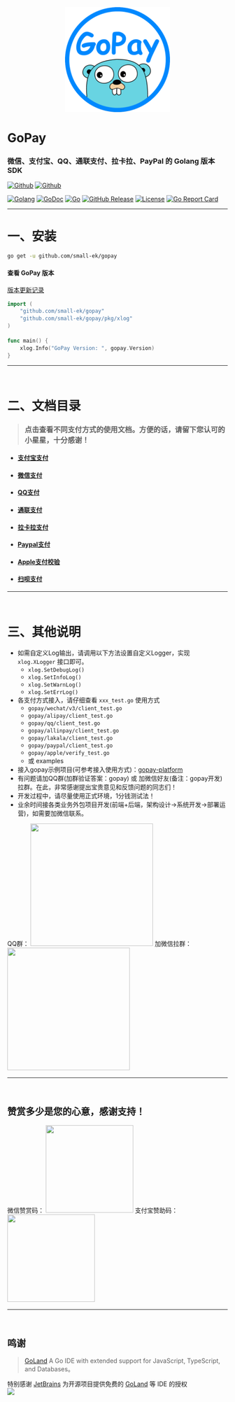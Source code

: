 <div align=center><img width="240" height="240" alt="Logo was Loading Faild!" src="logo.png"/></div>

# GoPay

### 微信、支付宝、QQ、通联支付、拉卡拉、PayPal 的 Golang 版本SDK

[![Github](https://img.shields.io/github/followers/iGoogle-ink?label=Follow&style=social)](https://github.com/iGoogle-ink)
[![Github](https://img.shields.io/github/forks/go-pay/gopay?label=Fork&style=social)](https://github.com/small-ek/gopay/fork)

[![Golang](https://img.shields.io/badge/golang-1.18-brightgreen.svg)](https://golang.google.cn)
[![GoDoc](https://img.shields.io/badge/doc-pkg.go.dev-informational.svg)](https://pkg.go.dev/github.com/small-ek/gopay)
[![Go](https://github.com/small-ek/gopay/actions/workflows/go.yml/badge.svg)](https://github.com/small-ek/gopay/actions/workflows/go.yml)
[![GitHub Release](https://img.shields.io/github/v/release/go-pay/gopay)](https://github.com/small-ek/gopay/releases)
[![License](https://img.shields.io/github/license/go-pay/gopay)](https://www.apache.org/licenses/LICENSE-2.0)
[![Go Report Card](https://goreportcard.com/badge/github.com/small-ek/gopay)](https://goreportcard.com/report/github.com/small-ek/gopay)

---

# 一、安装

```bash
go get -u github.com/small-ek/gopay
```

#### 查看 GoPay 版本

  [版本更新记录](https://github.com/small-ek/gopay/blob/main/release_note.txt)

```go
import (
    "github.com/small-ek/gopay"
    "github.com/small-ek/gopay/pkg/xlog"
)

func main() {
    xlog.Info("GoPay Version: ", gopay.Version)
}
```

---

<br>

# 二、文档目录

> ### 点击查看不同支付方式的使用文档。方便的话，请留下您认可的小星星，十分感谢！

* #### [支付宝支付](https://github.com/small-ek/gopay/blob/main/doc/alipay.md)
* #### [微信支付](https://github.com/small-ek/gopay/blob/main/doc/wechat_v3.md)
* #### [QQ支付](https://github.com/small-ek/gopay/blob/main/doc/qq.md)
* #### [通联支付](https://github.com/small-ek/gopay/blob/main/doc/allinpay.md)
* #### [拉卡拉支付](https://github.com/small-ek/gopay/blob/main/doc/lakala.md)
* #### [Paypal支付](https://github.com/small-ek/gopay/blob/main/doc/paypal.md)
* #### [Apple支付校验](https://github.com/small-ek/gopay/blob/main/doc/apple.md)
* #### [扫呗支付](https://github.com/small-ek/gopay/blob/main/doc/saobei.md)

---

<br>

# 三、其他说明

* 如需自定义Log输出，请调用以下方法设置自定义Logger，实现 `xlog.XLogger` 接口即可。
    * `xlog.SetDebugLog()`
    * `xlog.SetInfoLog()`
    * `xlog.SetWarnLog()`
    * `xlog.SetErrLog()`
* 各支付方式接入，请仔细查看 `xxx_test.go` 使用方式
    * `gopay/wechat/v3/client_test.go`
    * `gopay/alipay/client_test.go`
    * `gopay/qq/client_test.go`
    * `gopay/allinpay/client_test.go`
    * `gopay/lakala/client_test.go`
    * `gopay/paypal/client_test.go`
    * `gopay/apple/verify_test.go`
    * 或 examples
* 接入gopay示例项目(可参考接入使用方式)：[gopay-platform](https://github.com/small-ek/gopay-platform)
* 有问题请加QQ群(加群验证答案：gopay) 或 加微信好友(备注：gopay开发)拉群。在此，非常感谢提出宝贵意见和反馈问题的同志们！
* 开发过程中，请尽量使用正式环境，1分钱测试法！
* 业余时间接各类业务外包项目开发(前端+后端，架构设计->系统开发->部署运营)，如需要加微信联系。

QQ群：
<img width="280" height="280" src=".github/qq_gopay.png"/>
加微信拉群：
<img width="280" height="280" src=".github/wechat_jerry.png"/>

---

<br>

## 赞赏多少是您的心意，感谢支持！

微信赞赏码： <img width="200" height="200" src=".github/zanshang.png"/>
支付宝赞助码： <img width="200" height="200" src=".github/zanshang_zfb.png"/>

---

<br>

## 鸣谢

> [GoLand](https://www.jetbrains.com/go/?from=gopay) A Go IDE with extended support for JavaScript, TypeScript, and Databases。

特别感谢 [JetBrains](https://www.jetbrains.com/?from=gopay) 为开源项目提供免费的 [GoLand](https://www.jetbrains.com/go/?from=gopay) 等 IDE 的授权  
[<img src=".github/jetbrains-main-logo.png" width="200"/>](https://www.jetbrains.com/?from=gopay)